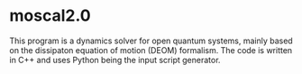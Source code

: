 # moscal2.0

This program is a dynamics solver for open quantum systems, mainly based on the dissipaton equation of motion (DEOM) formalism. The code is written in C++ and uses Python being the input script generator.


